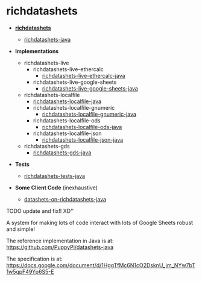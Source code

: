 # richdatashets

+ **[richdatashets](https://github.com/PuppyPi/richdatashets)**
   + [richdatashets-java](https://github.com/PuppyPi/richdatashets-java)
+ **Implementations**
   + richdatashets-live
      + richdatashets-live-ethercalc
         + [richdatashets-live-ethercalc-java](https://github.com/PuppyPi/richdatashets-live-ethercalc-java)
      + richdatashets-live-google-sheets
         + [richdatashets-live-google-sheets-java](https://github.com/PuppyPi/richdatashets-live-google-sheets-java)
   + richdatashets-localfile
      + [richdatashets-localfile-java](https://github.com/PuppyPi/richdatashets-localfile-java)
      + richdatashets-localfile-gnumeric
         + [richdatashets-localfile-gnumeric-java](https://github.com/PuppyPi/richdatashets-localfile-gnumeric-java)
      + richdatashets-localfile-ods
         + [richdatashets-localfile-ods-java](https://github.com/PuppyPi/richdatashets-localfile-ods-java)
      + richdatashets-localfile-json
         + [richdatashets-localfile-json-java](https://github.com/PuppyPi/richdatashets-localfile-json-java)
   + richdatashets-gds
      + [richdatashets-gds-java](https://github.com/PuppyPi/richdatashets-gds-java)
+ **Tests**
   + [richdatashets-tests-java](https://github.com/PuppyPi/richdatashets-tests-java)

+ **Some Client Code** (inexhaustive)
   + [datashets-on-richdatashets-java](https://github.com/PuppyPi/datashets-on-richdatashets-java)








TODO update and fix!! XD''

A system for making lots of code interact with lots of Google Sheets robust and simple!

The reference implementation in Java is at:<br>
https://github.com/PuppyPi/datashets-java

The specification is at:<br>
https://docs.google.com/document/d/1HggTfMc6N1cO2DsknU_jm_NYw7bT1w5qpF49Yp6S5-E
